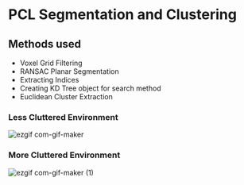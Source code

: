 # PCL Segmentation and Clustering

## Methods used
* Voxel Grid Filtering
* RANSAC Planar Segmentation
* Extracting Indices
* Creating KD Tree object for search method
* Euclidean Cluster Extraction


### Less Cluttered Environment
![ezgif com-gif-maker](https://user-images.githubusercontent.com/75261680/123371867-265c5100-d5a0-11eb-9816-03d8282016fe.gif)


### More Cluttered Environment
![ezgif com-gif-maker (1)](https://user-images.githubusercontent.com/75261680/123372001-63284800-d5a0-11eb-81e6-409dcc3e5052.gif)



